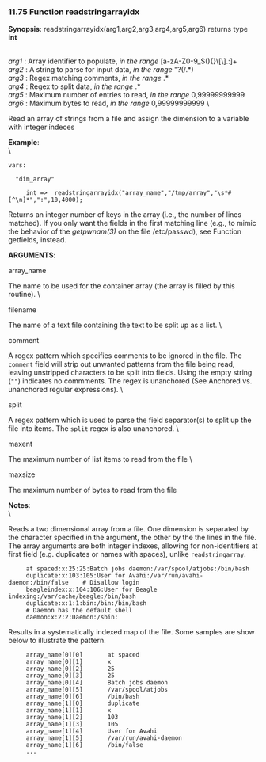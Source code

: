 ### 11.75 Function readstringarrayidx

**Synopsis**: readstringarrayidx(arg1,arg2,arg3,arg4,arg5,arg6) returns
type **int**

\
 *arg1* : Array identifier to populate, *in the range*
[a-zA-Z0-9\_\$(){}\\[\\].:]+ \
 *arg2* : A string to parse for input data, *in the range* "?(/.\*) \
 *arg3* : Regex matching comments, *in the range* .\* \
 *arg4* : Regex to split data, *in the range* .\* \
 *arg5* : Maximum number of entries to read, *in the range*
0,99999999999 \
 *arg6* : Maximum bytes to read, *in the range* 0,99999999999 \

Read an array of strings from a file and assign the dimension to a
variable with integer indeces

**Example**:\
 \

    vars:

      "dim_array" 

         int =>  readstringarrayidx("array_name","/tmp/array","\s*#[^\n]*",":",10,4000);

Returns an integer number of keys in the array (i.e., the number of
lines matched). If you only want the fields in the first matching line
(e.g., to mimic the behavior of the *getpwnam(3)* on the file
/etc/passwd), see Function getfields, instead.

**ARGUMENTS**:

array\_name

The name to be used for the container array (the array is filled by this
routine). \

filename

The name of a text file containing the text to be split up as a list. \

comment

A regex pattern which specifies comments to be ignored in the file. The
`comment` field will strip out unwanted patterns from the file being
read, leaving unstripped characters to be split into fields. Using the
empty string (`""`) indicates no commments. The regex is unanchored (See
Anchored vs. unanchored regular expressions). \

split

A regex pattern which is used to parse the field separator(s) to split
up the file into items. The `split` regex is also unanchored. \

maxent

The maximum number of list items to read from the file \

maxsize

The maximum number of bytes to read from the file

**Notes**:\
 \

Reads a two dimensional array from a file. One dimension is separated by
the character specified in the argument, the other by the the lines in
the file. The array arguments are both integer indexes, allowing for
non-identifiers at first field (e.g. duplicates or names with spaces),
unlike `readstringarray`.

         
         at spaced:x:25:25:Batch jobs daemon:/var/spool/atjobs:/bin/bash
         duplicate:x:103:105:User for Avahi:/var/run/avahi-daemon:/bin/false    # Disallow login
         beagleindex:x:104:106:User for Beagle indexing:/var/cache/beagle:/bin/bash
         duplicate:x:1:1:bin:/bin:/bin/bash
         # Daemon has the default shell
         daemon:x:2:2:Daemon:/sbin:
         

Results in a systematically indexed map of the file. Some samples are
show below to illustrate the pattern.

         array_name[0][0]       at spaced
         array_name[0][1]       x
         array_name[0][2]       25
         array_name[0][3]       25
         array_name[0][4]       Batch jobs daemon
         array_name[0][5]       /var/spool/atjobs
         array_name[0][6]       /bin/bash
         array_name[1][0]       duplicate
         array_name[1][1]       x
         array_name[1][2]       103
         array_name[1][3]       105
         array_name[1][4]       User for Avahi
         array_name[1][5]       /var/run/avahi-daemon
         array_name[1][6]       /bin/false
         ...
         
